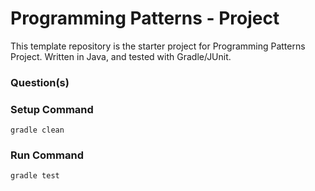 # Programming Patterns - Project

This template repository is the starter project for Programming Patterns Project. Written in Java, and tested with Gradle/JUnit.

### Question(s)

### Setup Command

`gradle clean`

### Run Command

`gradle test`
